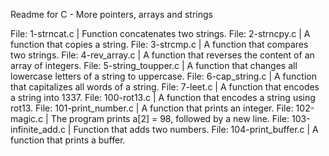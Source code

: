 Readme for C - More pointers, arrays and strings

File: 1-strncat.c | Function concatenates two strings.
File: 2-strncpy.c | A function that copies a string.
File: 3-strcmp.c | A function that compares two strings.
File: 4-rev_array.c | A function that reverses the content of an array of integers.
File: 5-string_toupper.c | A function that changes all lowercase letters of a string to uppercase.
File: 6-cap_string.c | A function that capitalizes all words of a string.
File: 7-leet.c | A function that encodes a string into 1337.
File: 100-rot13.c | A function that encodes a string using rot13.
File: 101-print_number.c | A function that prints an integer.
File: 102-magic.c | The program prints a[2] = 98, followed by a new line.
File: 103-infinite_add.c | Function that adds two numbers.
File: 104-print_buffer.c | A function that prints a buffer.
